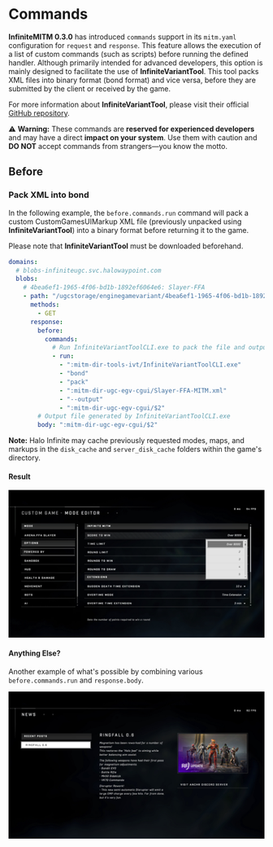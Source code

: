 # Commands

**InfiniteMITM 0.3.0** has introduced `commands` support in its `mitm.yaml` configuration for `request` and `response`. This feature allows the execution of a list of custom commands (such as scripts) before running the defined handler. Although primarily intended for advanced developers, this option is mainly designed to facilitate the use of **InfiniteVariantTool**. This tool packs XML files into binary format (bond format) and vice versa, before they are submitted by the client or received by the game.

For more information about **InfiniteVariantTool**, please visit their official [GitHub repository](https://github.com/soupstream/InfiniteVariantTool).

⚠️ **Warning:** These commands are **reserved for experienced developers** and may have a direct **impact on your system**. Use them with caution and **DO NOT** accept commands from strangers—you know the motto.

## Before

### Pack XML into bond

In the following example, the `before.commands.run` command will pack a custom CustomGamesUIMarkup XML file (previously unpacked using **InfiniteVariantTool**) into a binary format before returning it to the game.

Please note that **InfiniteVariantTool** must be downloaded beforehand.

```yaml
domains:
  # blobs-infiniteugc.svc.halowaypoint.com
  blobs:
    # 4bea6ef1-1965-4f06-bd1b-1892ef6064e6: Slayer-FFA
    - path: "/ugcstorage/enginegamevariant/4bea6ef1-1965-4f06-bd1b-1892ef6064e6/:guid/CustomGamesUIMarkup/:cgui-bin"
      methods:
        - GET
      response:
        before:
          commands:
            # Run InfiniteVariantToolCLI.exe to pack the file and output it using ":cgui-bin" as the output filename
            - run:
              - ":mitm-dir-tools-ivt/InfiniteVariantToolCLI.exe"
              - "bond"
              - "pack"
              - ":mitm-dir-ugc-egv-cgui/Slayer-FFA-MITM.xml"
              - "--output"
              - ":mitm-dir-ugc-egv-cgui/$2"
        # Output file generated by InfiniteVariantToolCLI.exe
        body: ":mitm-dir-ugc-egv-cgui/$2"
```

**Note:** Halo Infinite may cache previously requested modes, maps, and markups in the `disk_cache` and `server_disk_cache` folders within the game's directory.

#### Result

<p align="center">
    <img alt="InfiniteMITM - Commands" title="InfiniteMITM - Commands" src="/assets/docs/commands-preview-1.jpg" />
</p>

#### Anything Else?

Another example of what's possible by combining various `before.commands.run` and `response.body`.

<p align="center">
    <img alt="InfiniteMITM - Commands" title="InfiniteMITM - Commands" src="/assets/docs/commands-preview-2.jpg" />
</p>

